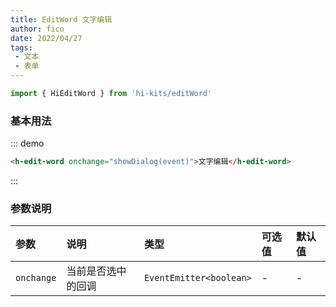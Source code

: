 ```yaml
---
title: EditWord 文字编辑
author: fico
date: 2022/04/27
tags:
 - 文本
 - 表单
---
```


```ts
import { HiEditWord } from 'hi-kits/editWord'
```
### 基本用法

::: demo
```html
<h-edit-word onchange="showDialog(event)">文字编辑</h-edit-word>

```
:::

### 参数说明

|参数|说明|类型|可选值|默认值
|:--|:--|:--|:-----|:---
| `onchange`| 当前是否选中的回调	 |  `EventEmitter<boolean>` | - | -

